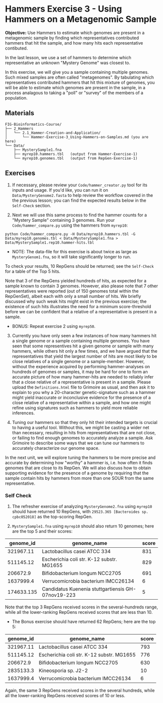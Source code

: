 # Hammers Exercise 3 - Using Hammers on a Metagenomic Sample

**Objective:** Use Hammers to estimate which genomes are present in a metagenomic sample by finding which representatives contributed hammers that hit the sample,
and how many hits each representative contibuted.

In the last lesson, we use a set of hammers to determine which representative an unknown "Mystery Genome" was closest to.

In this exercise, we will give you a sample containing multiple genomes.
Such mixed samples are often called "metagenomes".
By tabulating which representatives contributed hammers that hit this mixture of genomes, you will be able to estimate which genomes are present in the sample, in a process analagous to taking a "poll" or "survey" of the members of a population.


## Materials

```
FIG-Bioinformatics-Course/
├── 2_Hammers
│   └── 2.1_Hammer-Creation-and-Application/
│       └── Hammer-Exercise-3_Using-Hammers-on-Samples.md (you are here)
└── Data/
    ├── MysterySample1.fna
    ├── myrep10.hammers.tbl   (output from Hammer-Exercise-1)
    └── myrep10.genomes.tbl   (output from RepGen-Exercise-1)
```

## Exercises

1. If necessary, please review your `Code/hammer_creator.py` tool
for its inputs and usage.
If you'd like, you can run it on `Data/MysteryGenome2.fasta`
to help review the workflow covered in the the previous lesson;
you can find the expected results below in the `Self-Check` section.

2. Next we will use this same process to find the hammer counts
for a "Mystery Sample" containing 3 genomes.
Run your `Code/hammer_compare.py` using the hammers from `myrep10`:

```
python Code/hammer_compare.py -H Data/myrep10.hammers.tbl -G Data/myrep10.genomes.tbl < Data/MysterySample1.fna > Data/MysterySample1.rep10.hammer-hits.tbl
```
* NOTE: The data-file for this exercise is about twice as large as `MysteryGenom1.fna`,
so it will take significantly longer to run.

To check your results, 10 RepGens should be returned;
see the `Self-Check` for a table of the Top 5 hits.

Note that 3 of the RepGens yielded hundreds of hits, as expected for a sample
known to contain 3 genomes. However, also please note that 7 other representatives were reported (out of 150 genomes total within the RepGenSet),
albeit each with only  a small number of hits.
We briefly discussed why such weak hits might exist in the previous exercise;
the existence of such hits illustrates the need for a minimum score-threshold
before we can be confident that a relative of a representative is present in a sample.

* BONUS:
Repeat exercise 2 using `myrep50`.

3. Currently you have only seen a few instances of how many hammers hit
a single genome or a sample containing multiple genomes.
You have seen that some representives hit a given genome or sample
with many hammers, while others hit only a few times,
and we have argued that the representatives that yield the largest number
of hits are most likely to be close relatives of a single genome
or a sample-member.
However, without the experience acquired by performing hammer-analyses
on hundreds of genomes or samples, it may be hard for one to form an accurate
picture of how many hammer-hits are needed to reliably infer that a close relative
of a representative is present in a sample.
Please upload the `Definitions.html` file to Grimoire as usual,
and then ask it to explain to you why a 20-character genetic-signature
such as a hammer might yield inaccurate or inconclusive evidence
for the presence of a close relative of a representative within a sample,
and how one might refine using signatures such as hammers to yield
more reliable inferences.

4. Tuning our hammers so that they only hit their intended targets is crucial
to having a useful tool. Without this, we might be casting a wider net
than necessary, resulting in hits from representatives that are not close,
or failing to find enough genomes to accurately analyze a sample.
Ask Grimoire to describe some ways
that we can tune our hammers to accurately characterize our genome space.

In the next unit, we will explore tuning the hammers to be more precise
and accurate by determining how "worthy" a hammer is,
i.e. how often it finds genomes that are close to its RepGen.
We will also discuss how to obtain supporting evidence for the presence
of a genome by requiring that the sample contain hits by hammers
from more than one SOUR from the same representative.

### Self Check

1. The refresher exercise of analyzing `MysteryGenome2.fna` using `myrep10`
should have returned 10 RepGens, with `29523.365 [Bacteroides sp. cpbc052018]`
as the top-scoring RepGen.

2. `MysterySample1.fna` using `myrep10` should also return 10 genomes;
here are the top 5 and their scores:

| genome_id | genome_name | score |
| --- | --- | --- |
| 321967.11 | Lactobacillus casei ATCC 334 | 831 |
| 511145.12 | Escherichia coli str. K-12 substr. MG1655 | 829 |
| 206672.9 | Bifidobacterium longum NCC2705 | 691 |
| 1637999.4 | Verrucomicrobia bacterium IMCC26134 | 6 |
| 174633.135 | Candidatus Kuenenia stuttgartiensis GH-07nov19-223 | 5 |

Note that the top 3 RepGens received scores in the several-hundreds range,
while all the lower-ranking RepGens received scores that are less than 10.

* The Bonus exercise should have returned 62 RepGens;
here are the top 5:

| genome_id | genome_name | score |
| --- | --- | --- |
| 321967.11 | Lactobacillus casei ATCC 334 | 793 |
| 511145.12 | Escherichia coli str. K-12 substr. MG1655 | 776 |
| 206672.9 | Bifidobacterium longum NCC2705 | 630 |
| 2835133.3 | Kineosporia sp. J2-2 | 10 |
| 1637999.4 | Verrucomicrobia bacterium IMCC26134 | 6 |

Again, the same 3 RepGens received scores in the several hundreds,
while all the lower-ranking RepGens received scores of 10 or less.
